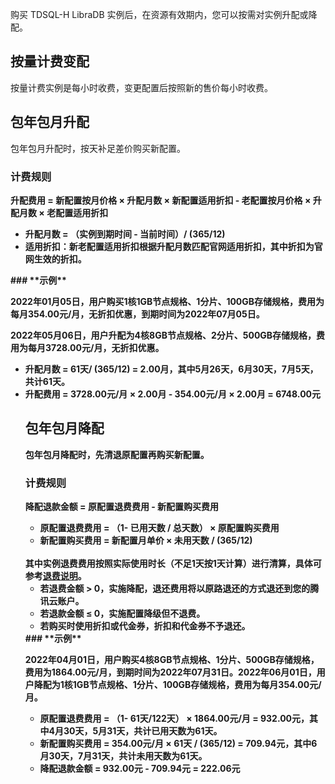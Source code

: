 购买 TDSQL-H LibraDB 实例后，在资源有效期内，您可以按需对实例升配或降配。

## 按量计费变配

按量计费实例是每小时收费，变更配置后按照新的售价每小时收费。 

## 包年包月升配
包年包月升配时，按天补足差价购买新配置。

### 计费规则

**升配费用 = 新配置按月价格 × 升配月数 × 新配置适用折扣 - 老配置按月价格 × 升配月数 × 老配置适用折扣**

<ul><li><b>升配月数 = （实例到期时间 - 当前时间）/ (365/12)<li><b>适用折扣</b>：新老配置适用折扣根据升配月数匹配官网适用折扣，其中折扣为官网生效的折扣。</ul>
### **示例**

2022年01月05日，用户购买1核1GB节点规格、1分片、100GB存储规格，费用为每月354.00元/月，无折扣优惠，到期时间为2022年07月05日。

2022年05月06日，用户升配为4核8GB节点规格、2分片、500GB存储规格，费用为每月3728.00元/月，无折扣优惠。

<ul><li>升配月数 = 61天/ (365/12) = 2.00月，其中5月26天，6月30天，7月5天，共计61天。<li><b>升配费用 =</b> 3728.00元/月 × 2.00月 - 354.00元/月 × 2.00月 = 6748.00元</td></tr>
<tr>


## 包年包月降配

包年包月降配时，先清退原配置再购买新配置。

### 计费规则

**降配退款金额 = 原配置退费费用 - 新配置购买费用**

<ul><li><b>原配置退费费用 = （1- 已用天数 / 总天数） × 原配置购买费用</b><li><b>新配置购买费用 = 新配置月单价 × 未用天数 / (365/12)  </b></ul><br>其中实例退费费用按照实际使用时长（不足1天按1天计算）进行清算，具体可参考<a href="https://cloud.tencent.com/document/product/571/40536" target="_blank">退费说明</a>。<ul><li>若退费金额 > 0，实施降配，退还费用将以原路退还的方式退还到您的腾讯云账户。<li>若退款金额 ≤ 0，实施配置降级但不退费。<li>若购买时使用折扣或代金券，折扣和代金券不予退还。</ul>
### **示例**

2022年04月01日，用户购买4核8GB节点规格、1分片、500GB存储规格，费用为1864.00元/月，到期时间为2022年07月31日。2022年06月01日，用户降配为1核1GB节点规格、1分片、100GB存储规格，费用为每月354.00元/月。

<ul><li>原配置退费费用 = （1- 61天/122天） × 1864.00元/月 = 932.00元，其中4月30天，5月31天，共计已用天数为61天。<li>新配置购买费用 = 354.00元/月 × 61天 / (365/12)  = 709.94元，其中6月30天，7月31天，共计未用天数为61天。<li><b>降配退款金额 =</b> 932.00元 - 709.94元 = 222.06元

